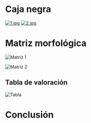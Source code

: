 # Caja negra
[![1.jpg](https://i.postimg.cc/BZTBBjYY/1.jpg)](https://postimg.cc/NL0Xgjwm)
[![2.jpg](https://i.postimg.cc/HLPdKW6F/2.jpg)](https://postimg.cc/p98w5vbB)






# Matriz morfológica
![Matriz 1](https://github.com/user-attachments/assets/094acf85-a676-48cc-9bcd-c6f8657c9d98)

![Matriz 2](https://github.com/user-attachments/assets/7eb6c7f9-6e65-412c-b14a-02f9ccbf9fcc)

## Tabla de valoración
![Tabla](https://github.com/user-attachments/assets/3ed13f8a-4a58-459b-ab91-ce80471bb943)






# Conclusión
